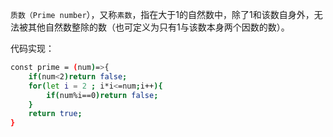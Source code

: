 `质数（Prime number`），又称`素数`，指在大于1的自然数中，除了1和该数自身外，无法被其他自然数整除的数（也可定义为只有1与该数本身两个因数的数）。

代码实现：

```bash
const prime = (num)=>{
    if(num<2)return false;
    for(let i = 2 ; i*i<=num;i++){
        if(num%i==0)return false;
    }
    return true;
}
```